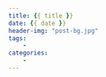 ```yaml
---
title: {{ title }}
date: {{ date }}
header-img: "post-bg.jpg"
tags:
    - 
categories:
    - 
---
```



